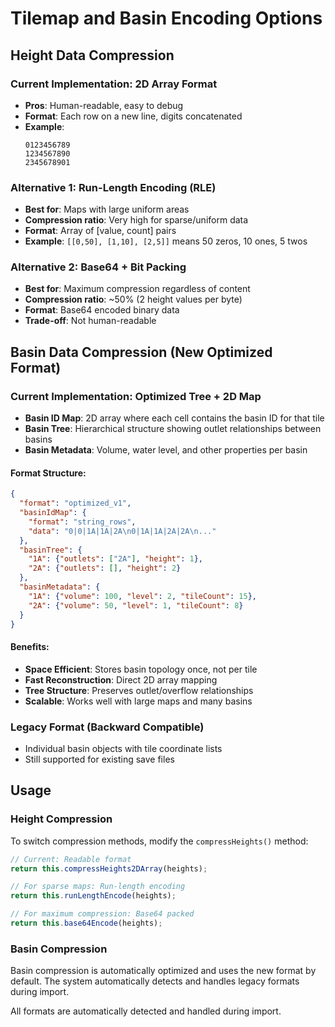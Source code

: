 # Tilemap and Basin Encoding Options

## Height Data Compression

### Current Implementation: 2D Array Format
- **Pros**: Human-readable, easy to debug
- **Format**: Each row on a new line, digits concatenated
- **Example**: 
  ```
  0123456789
  1234567890
  2345678901
  ```

### Alternative 1: Run-Length Encoding (RLE)
- **Best for**: Maps with large uniform areas
- **Compression ratio**: Very high for sparse/uniform data
- **Format**: Array of [value, count] pairs
- **Example**: `[[0,50], [1,10], [2,5]]` means 50 zeros, 10 ones, 5 twos

### Alternative 2: Base64 + Bit Packing
- **Best for**: Maximum compression regardless of content
- **Compression ratio**: ~50% (2 height values per byte)
- **Format**: Base64 encoded binary data
- **Trade-off**: Not human-readable

## Basin Data Compression (New Optimized Format)

### Current Implementation: Optimized Tree + 2D Map
- **Basin ID Map**: 2D array where each cell contains the basin ID for that tile
- **Basin Tree**: Hierarchical structure showing outlet relationships between basins
- **Basin Metadata**: Volume, water level, and other properties per basin

#### Format Structure:
```json
{
  "format": "optimized_v1",
  "basinIdMap": {
    "format": "string_rows",
    "data": "0|0|1A|1A|2A\n0|1A|1A|2A|2A\n..."
  },
  "basinTree": {
    "1A": {"outlets": ["2A"], "height": 1},
    "2A": {"outlets": [], "height": 2}
  },
  "basinMetadata": {
    "1A": {"volume": 100, "level": 2, "tileCount": 15},
    "2A": {"volume": 50, "level": 1, "tileCount": 8}
  }
}
```

#### Benefits:
- **Space Efficient**: Stores basin topology once, not per tile
- **Fast Reconstruction**: Direct 2D array mapping
- **Tree Structure**: Preserves outlet/overflow relationships
- **Scalable**: Works well with large maps and many basins

### Legacy Format (Backward Compatible)
- Individual basin objects with tile coordinate lists
- Still supported for existing save files

## Usage

### Height Compression
To switch compression methods, modify the `compressHeights()` method:

```javascript
// Current: Readable format
return this.compressHeights2DArray(heights);

// For sparse maps: Run-length encoding
return this.runLengthEncode(heights);

// For maximum compression: Base64 packed
return this.base64Encode(heights);
```

### Basin Compression
Basin compression is automatically optimized and uses the new format by default. The system automatically detects and handles legacy formats during import.

All formats are automatically detected and handled during import.
